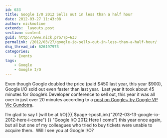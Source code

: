 ```yaml
---
id: 633
title: Google I/O 2012 Sells out in less than a half hour
date: 2012-03-27 11:43:08
author: nickmoline
extends: _layouts.post
section: content
guid: http://www.nick.pro/?p=633
permalink: /2012/03/27/google-io-sells-out-in-less-than-a-half-hour/
dsq_thread_id: 626197973
categories:
    - Events
tags:
    - Google
    - Google I/O
---
```


Even though Google doubled the price (paid $450 last year, this year $900), Google I/O sold out even faster than last year.  Last year it took about 45 minutes for Google&#8217;s Developer conference to sell out, this year it was all over in just over 20 minutes according to a <a href="https://plus.google.com/107117483540235115863/posts/iyc4arLjidR" target="_blank">post on Google+ by Google VP Vic Gundotra</a>.

<!--more-->

<amp-img src="{{ site.baseurl }}/wp-content/uploads/sites/4/2012/03/Region-capture-16.webp" width="260" height="236" layout="intrinsic" lightbox>
    <amp-img fallback src="{{ site.baseurl }}/wp-content/uploads/sites/4/2012/03/Region-capture-16.png" width="260" height="236" layout="intrinsic" lightbox></amp-img>
</amp-img>

I&#8217;m glad to say I [will be at I/O]({{ $page->postLink("2012-03-13-google-io-2012-here-i-come") }} "Google I/O 2012 Here I come") this year once again, but all but one of my colleagues who tried to buy tickets were unable to acquire them.  Will I see you at Google I/O?
